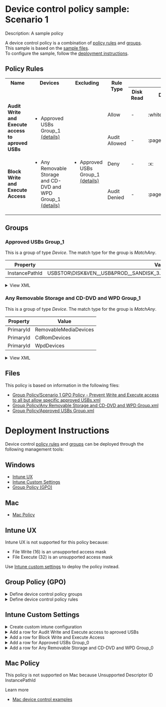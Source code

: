 # Device control policy sample: Scenario 1

Description: A sample policy

A device control policy is a combination of [policy rules](#policy-rules) and [groups](#groups).  
This sample is based on the [sample files](#files).  
To configure the sample, follow the [deployment instructions](#deployment-instructions).  

## Policy Rules
<table>
    <tr>
        <th rowspan="2" valign="top">Name</th>
        <th rowspan="2" valign="top">Devices</th>
        <th rowspan="2" valign="top">Excluding</th>
        <th rowspan="2" valign="top">Rule Type</th>
        <th colspan="7" valign="top"><center>Access</center></th>
        <th rowspan="2" valign="top">Notification</th>
        <th rowspan="2" valign="top">User SID</th>
        <th rowspan="2" valign="top">Conditions</th>
    </tr>
    <tr>
		<th>Disk Read</th>
		<th>Disk Write</th>
		<th>Disk Execute</th>
		<th>File Read</th>
		<th>File Write</th>
		<th>File Execute</th>
		<th>Print</th>
	</tr><tr>
            <td rowspan="2"><b>Audit Write and Execute access to aproved USBs</b></td>
            <td rowspan="2 valign="top">
                <ul><li>Approved USBs Group_1<a href="#approved-usbs-group_1" title="MatchAny [{'InstancePathId': 'USBSTOR\\DISK&VEN__USB&PROD__SANDISK_3.2GEN1&REV_1.00\\03003324080520232521&0'}]"> (details)</a></ul>
            </td>
            <td rowspan="2" valign="top">
                <ul></ul>
            </td>
            <td>Allow</td>
            <td>-</td>
            <td>:white_check_mark:</td>
            <td>:white_check_mark:</td>
            <td>-</td>
            <td>:white_check_mark:</td>
            <td>:white_check_mark:</td>
            <td>-</td>
            <td>None (0)</td> 
            <td>All Users</td>
            <td>
                <ul>
                </ul>
            </td>
        </tr><tr>
            <td>Audit Allowed</td>
            <td>-</td>
            <td>:page_facing_up:</td>
            <td>:page_facing_up:</td>
            <td>-</td>
            <td>:page_facing_up:</td>
            <td>:page_facing_up:</td>
            <td>-</td>
            <td>Send event (2)</td>
            <td>All Users</td>
            <td>
                <ul>
                </ul>
            </td>
        </tr><tr>
            <td rowspan="2"><b>Block Write and Execute Access</b></td>
            <td rowspan="2 valign="top">
                <ul><li>Any Removable Storage and CD-DVD and WPD Group_1<a href="#any-removable-storage-and-cd-dvd-and-wpd-group_1" title="MatchAny [{'PrimaryId': 'RemovableMediaDevices'}, {'PrimaryId': 'CdRomDevices'}, {'PrimaryId': 'WpdDevices'}]"> (details)</a></ul>
            </td>
            <td rowspan="2" valign="top">
                <ul><li>Approved USBs Group_1<a href="#approved-usbs-group_1" title="MatchAny [{'InstancePathId': 'USBSTOR\\DISK&VEN__USB&PROD__SANDISK_3.2GEN1&REV_1.00\\03003324080520232521&0'}]"> (details)</a></ul>
            </td>
            <td>Deny</td>
            <td>-</td>
            <td>:x:</td>
            <td>:x:</td>
            <td>-</td>
            <td>-</td>
            <td>-</td>
            <td>-</td>
            <td>None (0)</td> 
            <td>All Users</td>
            <td>
                <ul>
                </ul>
            </td>
        </tr><tr>
            <td>Audit Denied</td>
            <td>-</td>
            <td>:page_facing_up:</td>
            <td>:page_facing_up:</td>
            <td>-</td>
            <td>-</td>
            <td>-</td>
            <td>-</td>
            <td>Show notification and Send event (3)</td>
            <td>All Users</td>
            <td>
                <ul>
                </ul>
            </td>
        </tr></table>

## Groups


### Approved USBs Group_1

This is a group of type *Device*. 
The match type for the group is *MatchAny*.

|  Property | Value |
|-----------|-------|
| InstancePathId | USBSTOR\DISK&VEN__USB&PROD__SANDISK_3.2GEN1&REV_1.00\03003324080520232521&0 |

<details>
<summary>View XML</summary>

```xml
<Group Id="{65fa649a-a111-4912-9294-fb6337a25038}" Type="Device">
	<!-- ./Vendor/MSFT/Defender/Configuration/DeviceControl/PolicyGroups/%7B65fa649a-a111-4912-9294-fb6337a25038%7D/GroupData -->
	<Name>Approved USBs Group_1</Name>
	<MatchType>MatchAny</MatchType>
	<DescriptorIdList>
		<InstancePathId>USBSTOR\DISK&amp;VEN__USB&amp;PROD__SANDISK_3.2GEN1&amp;REV_1.00\03003324080520232521&amp;0</InstancePathId>
	</DescriptorIdList>
</Group>
```
</details>

### Any Removable Storage and CD-DVD and WPD Group_1

This is a group of type *Device*. 
The match type for the group is *MatchAny*.

|  Property | Value |
|-----------|-------|
| PrimaryId | RemovableMediaDevices |
| PrimaryId | CdRomDevices |
| PrimaryId | WpdDevices |

<details>
<summary>View XML</summary>

```xml
<Group Id="{9b28fae8-72f7-4267-a1a5-685f747a7146}" Type="Device">
	<!-- ./Vendor/MSFT/Defender/Configuration/DeviceControl/PolicyGroups/%7B9b28fae8-72f7-4267-a1a5-685f747a7146%7D/GroupData -->
	<Name>Any Removable Storage and CD-DVD and WPD Group_1</Name>
	<MatchType>MatchAny</MatchType>
	<DescriptorIdList>
		<PrimaryId>RemovableMediaDevices</PrimaryId>
		<PrimaryId>CdRomDevices</PrimaryId>
		<PrimaryId>WpdDevices</PrimaryId>
	</DescriptorIdList>
</Group>
```
</details>


## Files
This policy is based on information in the following files:

- [Group Policy/Scenario 1 GPO Policy - Prevent Write and Execute access to all but allow specific approved USBs.xml](Group%20Policy/Scenario%201%20GPO%20Policy%20-%20Prevent%20Write%20and%20Execute%20access%20to%20all%20but%20allow%20specific%20approved%20USBs.xml)
- [Group Policy/Any Removable Storage and CD-DVD and WPD Group.xml](Group%20Policy/Any%20Removable%20Storage%20and%20CD-DVD%20and%20WPD%20Group.xml)
- [Group Policy/Approved USBs Group.xml](Group%20Policy/Approved%20USBs%20Group.xml)


# Deployment Instructions

Device control [policy rules](#policy-rules) and [groups](#groups) can be deployed through the following management tools:

## Windows
- [Intune UX](#intune-ux)
- [Intune Custom Settings](#intune-custom-settings)
- [Group Policy (GPO)](#group-policy-gpo)

## Mac
- [Mac Policy](#mac-policy)

## Intune UX

Intune UX is not supported for this policy because:
- File Write (16) is an unsupported access mask
- File Execute (32) is an unsupported access mask

Use [Intune custom settings](#intune-custom-settings) to deploy the policy instead.


## Group Policy (GPO)
<details>
<summary>Define device control policy groups</summary>

   1. Go to Computer Configuration > Administrative Templates > Windows Components > Microsoft Defender Antivirus > Device Control > Define device control policy groups.
   2. Save the XML below to a network share.
```xml
<Groups>
	<Group Id="{65fa649a-a111-4912-9294-fb6337a25038}" Type="Device">
		<!-- ./Vendor/MSFT/Defender/Configuration/DeviceControl/PolicyGroups/%7B65fa649a-a111-4912-9294-fb6337a25038%7D/GroupData -->
		<Name>Approved USBs Group_1</Name>
		<MatchType>MatchAny</MatchType>
		<DescriptorIdList>
			<InstancePathId>USBSTOR\DISK&amp;VEN__USB&amp;PROD__SANDISK_3.2GEN1&amp;REV_1.00\03003324080520232521&amp;0</InstancePathId>
		</DescriptorIdList>
	</Group>
	<Group Id="{9b28fae8-72f7-4267-a1a5-685f747a7146}" Type="Device">
		<!-- ./Vendor/MSFT/Defender/Configuration/DeviceControl/PolicyGroups/%7B9b28fae8-72f7-4267-a1a5-685f747a7146%7D/GroupData -->
		<Name>Any Removable Storage and CD-DVD and WPD Group_1</Name>
		<MatchType>MatchAny</MatchType>
		<DescriptorIdList>
			<PrimaryId>RemovableMediaDevices</PrimaryId>
			<PrimaryId>CdRomDevices</PrimaryId>
			<PrimaryId>WpdDevices</PrimaryId>
		</DescriptorIdList>
	</Group>
</Groups>
```
   3. In the Define device control policy groups window, select *Enabled* and specify the network share file path containing the XML groups data.
</details>

<details>
<summary>Define device control policy rules</summary>
 
  1. Go to Computer Configuration > Administrative Templates > Windows Components > Microsoft Defender Antivirus > Device Control > Define device control policy rules.
  2. Save the XML below to a network share.
```xml
<PolicyRules>
	<PolicyRule Id="{36ae1037-a639-4cff-946b-b36c53089a4c}" >
		<!-- ./Vendor/MSFT/Defender/Configuration/DeviceControl/PolicyRules/%7B36ae1037-a639-4cff-946b-b36c53089a4c%7D/RuleData -->
		<Name>Audit Write and Execute access to aproved USBs</Name>
		<IncludedIdList>
			<GroupId>{65fa649a-a111-4912-9294-fb6337a25038}</GroupId>
		</IncludedIdList>
		<ExcludedIdList>
		</ExcludedIdList>
		<Entry Id="{a0bcff88-b8e4-4f48-92be-16c36adac930}">
			<Type>Allow</Type>
			<AccessMask>54</AccessMask>
			<Options>0</Options>
		</Entry>
		<Entry Id="{4a17df0b-d89d-430b-9cbe-8e0721192281}">
			<Type>AuditAllowed</Type>
			<AccessMask>54</AccessMask>
			<Options>2</Options>
		</Entry>
	</PolicyRule>
	<PolicyRule Id="{c544a991-5786-4402-949e-a032cb790d0e}" >
		<!-- ./Vendor/MSFT/Defender/Configuration/DeviceControl/PolicyRules/%7Bc544a991-5786-4402-949e-a032cb790d0e%7D/RuleData -->
		<Name>Block Write and Execute Access</Name>
		<IncludedIdList>
			<GroupId>{9b28fae8-72f7-4267-a1a5-685f747a7146}</GroupId>
		</IncludedIdList>
		<ExcludedIdList>
			<GroupId>{65fa649a-a111-4912-9294-fb6337a25038}</GroupId>
		</ExcludedIdList>
		<Entry Id="{f8ddbbc5-8855-4776-a9f4-ee58c3a21414}">
			<Type>Deny</Type>
			<AccessMask>6</AccessMask>
			<Options>0</Options>
		</Entry>
		<Entry Id="{07e22eac-8b01-4778-a567-a8fa6ce18a0c}">
			<Type>AuditDenied</Type>
			<AccessMask>6</AccessMask>
			<Options>3</Options>
		</Entry>
	</PolicyRule>
</PolicyRules>
```
  3. In the Define device control policy rules window, select *Enabled*, and enter the network share file path containing the XML rules data.
</details>

## Intune Custom Settings

<details>
<summary>Create custom intune configuration</summary>

   1. Navigate to Devices > Configuration profiles
   2. Click Create (New Policy)
   3. Select Platform "Windows 10 and Later"
   4. Select Profile "Templates"
   5. Select Template Name "Custom"
   6. Click "Create"
   7. Under Name, enter **
   8. Optionally, enter a description
   9. Click "Next" 
</details>
<details>
<summary>Add a row for Audit Write and Execute access to aproved USBs</summary>  
   
   1. Click "Add"
   2. For Name, enter *Audit Write and Execute access to aproved USBs*
   3. For Description, enter **
   4. For OMA-URI, enter  *./Vendor/MSFT/Defender/Configuration/DeviceControl/PolicyRules/%7B36ae1037-a639-4cff-946b-b36c53089a4c%7D/RuleData*
   5. For Data type, select *String (XML File)*
   
        
   6. Save this XML to a file. 
   ```xml
   <PolicyRule Id="{36ae1037-a639-4cff-946b-b36c53089a4c}" >
	<!-- ./Vendor/MSFT/Defender/Configuration/DeviceControl/PolicyRules/%7B36ae1037-a639-4cff-946b-b36c53089a4c%7D/RuleData -->
	<Name>Audit Write and Execute access to aproved USBs</Name>
	<IncludedIdList>
		<GroupId>{65fa649a-a111-4912-9294-fb6337a25038}</GroupId>
	</IncludedIdList>
	<ExcludedIdList>
	</ExcludedIdList>
	<Entry Id="{a0bcff88-b8e4-4f48-92be-16c36adac930}">
		<Type>Allow</Type>
		<AccessMask>54</AccessMask>
		<Options>0</Options>
	</Entry>
	<Entry Id="{4a17df0b-d89d-430b-9cbe-8e0721192281}">
		<Type>AuditAllowed</Type>
		<AccessMask>54</AccessMask>
		<Options>2</Options>
	</Entry>
</PolicyRule>
   ```
   
   7. For Custom XML, select the file.
         
   
   
   7. Click "Save"
</details>
<details>
<summary>Add a row for Block Write and Execute Access</summary>  
   
   1. Click "Add"
   2. For Name, enter *Block Write and Execute Access*
   3. For Description, enter **
   4. For OMA-URI, enter  *./Vendor/MSFT/Defender/Configuration/DeviceControl/PolicyRules/%7Bc544a991-5786-4402-949e-a032cb790d0e%7D/RuleData*
   5. For Data type, select *String (XML File)*
   
        
   6. Save this XML to a file. 
   ```xml
   <PolicyRule Id="{c544a991-5786-4402-949e-a032cb790d0e}" >
	<!-- ./Vendor/MSFT/Defender/Configuration/DeviceControl/PolicyRules/%7Bc544a991-5786-4402-949e-a032cb790d0e%7D/RuleData -->
	<Name>Block Write and Execute Access</Name>
	<IncludedIdList>
		<GroupId>{9b28fae8-72f7-4267-a1a5-685f747a7146}</GroupId>
	</IncludedIdList>
	<ExcludedIdList>
		<GroupId>{65fa649a-a111-4912-9294-fb6337a25038}</GroupId>
	</ExcludedIdList>
	<Entry Id="{f8ddbbc5-8855-4776-a9f4-ee58c3a21414}">
		<Type>Deny</Type>
		<AccessMask>6</AccessMask>
		<Options>0</Options>
	</Entry>
	<Entry Id="{07e22eac-8b01-4778-a567-a8fa6ce18a0c}">
		<Type>AuditDenied</Type>
		<AccessMask>6</AccessMask>
		<Options>3</Options>
	</Entry>
</PolicyRule>
   ```
   
   7. For Custom XML, select the file.
         
   
   
   7. Click "Save"
</details>
<details>
<summary>Add a row for Approved USBs Group_0</summary>  
   
   1. Click "Add"
   2. For Name, enter *Approved USBs Group_0*
   3. For Description, enter **
   4. For OMA-URI, enter  *./Vendor/MSFT/Defender/Configuration/DeviceControl/PolicyGroups/%7B65fa649a-a111-4912-9294-fb6337a25038%7D/GroupData*
   5. For Data type, select *String (XML File)*
   
        
   6. For Custom XML, select  *.\Intune OMA-URI\Approved USBs Group.xml*
         
   
   
   7. Click "Save"
</details>
<details>
<summary>Add a row for Any Removable Storage and CD-DVD and WPD Group_0</summary>  
   
   1. Click "Add"
   2. For Name, enter *Any Removable Storage and CD-DVD and WPD Group_0*
   3. For Description, enter **
   4. For OMA-URI, enter  *./Vendor/MSFT/Defender/Configuration/DeviceControl/PolicyGroups/%7B9b28fae8-72f7-4267-a1a5-685f747a7146%7D/GroupData*
   5. For Data type, select *String (XML File)*
   
        
   6. For Custom XML, select  *.\Intune OMA-URI\Any Removable Storage and CD-DVD and WPD Group.xml*
         
   
   
   7. Click "Save"
</details>


## Mac Policy

This policy is not supported on Mac because Unsupported Descriptor ID InstancePathId

Learn more
- [Mac device control examples](../Removable%20Storage%20Access%20Control%20Samples/macOS/policy/examples/README.md)

